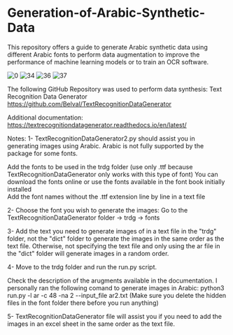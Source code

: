 # Generation-of-Arabic-Synthetic-Data
This repository offers a guide to generate Arabic synthetic data using different Arabic fonts to perform data augmentation to improve the performance of machine learning models or to train an OCR software.

![0](https://user-images.githubusercontent.com/67872328/235325407-76cf473e-322d-425c-a1b3-fd33902cf7f6.jpg)
![34](https://user-images.githubusercontent.com/67872328/235325416-ce57b20d-8713-4c45-aa96-62c31f672499.jpg)
![36](https://user-images.githubusercontent.com/67872328/235325424-dba14ce1-57a1-4e80-abd0-f2c7c5e7bf92.jpg)
![37](https://user-images.githubusercontent.com/67872328/235325426-0e92bb49-6b0a-40dd-9431-a0f657740067.jpg)


The following GitHub Repository was used to perform data synthesis: Text Recognition Data Generator
https://github.com/Belval/TextRecognitionDataGenerator

Additional documentation:
https://textrecognitiondatagenerator.readthedocs.io/en/latest/

Notes: 
1- TextRecognitionDataGenerator2.py should assist you in generating images using Arabic. Arabic is not fully supported by the package for some fonts.

Add the fonts to be used in the trdg folder (use only .ttf because TextRecognitionDataGenerator only works with this type of font)
You can download the fonts online or use the fonts available in the font book initially installed  
Add the font names without the .ttf extension line by line in a text file

2- Choose the font you wish to generate the images: Go to the TextRecognitionDataGenerator folder -> trdg -> fonts
    
3- Add the text you need to generate images of in a text file in the "trdg" folder, not the "dict" folder to generate the images in the same order as the text file. Otherwise, not specifying the text file and only using the ar file in the "dict" folder will generate images in a random order.

4- Move to the trdg folder and run the run.py script. 

Check the description of the arugments available in the documentation. I personally ran the following comand to generate images in Arabic: python3 run.py -l ar -c 48 -na 2 --input_file ar2.txt
(Make sure you delete the hidden files in the font folder there before you run anything)

5- TextRecognitionDataGenerator file will assist you if you need to add the images in an excel sheet in the same order as the text file.
